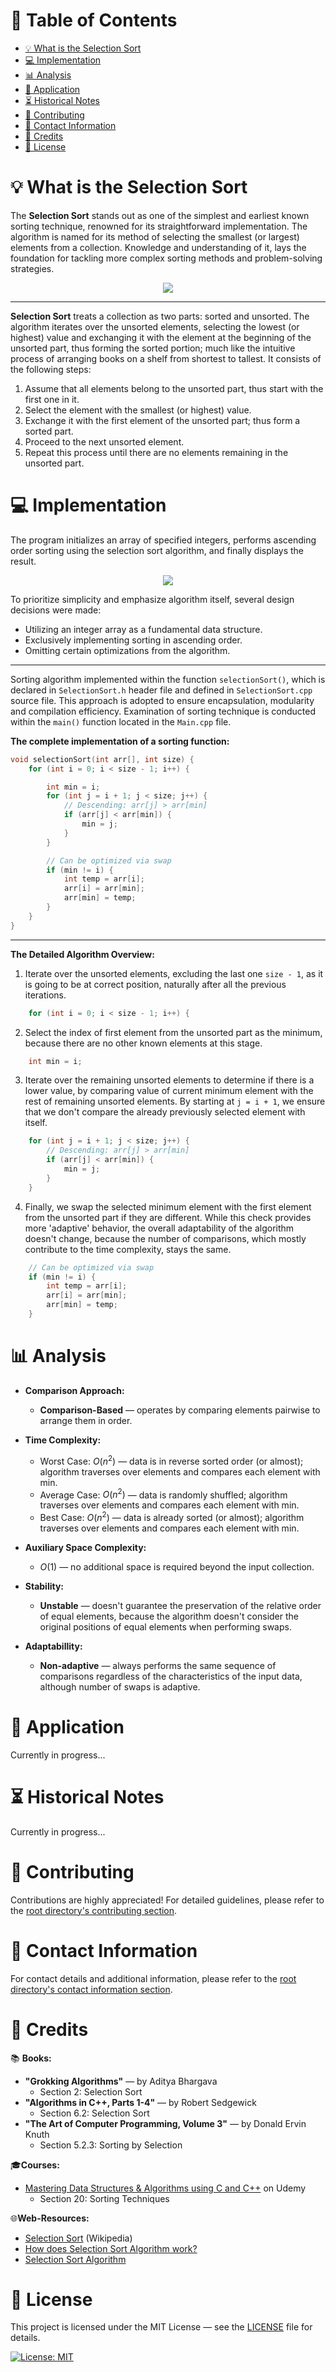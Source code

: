 # &#128209; Table of Contents
- [💡 What is the Selection Sort](#-what-is-the-selection-sort)
- [💻 Implementation](#-implementation)
- [📊 Analysis](#-analysis)
- [📝 Application](#-application)
- [⏳ Historical Notes](#-historical-notes)
- [🤝 Contributing](#-contributing)
- [📧 Contact Information](#-contact-information)
- [🙏 Credits](#-credits)
- [🔏 License](#-license)



# &#128161; What is the Selection Sort
The **Selection Sort** stands out as one of the simplest and earliest known sorting technique, renowned for its straightforward implementation. The algorithm is named for its method of selecting the smallest (or largest) elements from a collection. Knowledge and understanding of it, lays the foundation for tackling more complex sorting methods and problem-solving strategies.
<p align="center"><img src="./img/selectionSort.png"/></p>

---

**Selection Sort** treats a collection as two parts: sorted and unsorted. The algorithm iterates over the unsorted elements, selecting the lowest (or highest) value and exchanging it with the element at the beginning of the unsorted part, thus forming the sorted portion; much like the intuitive process of arranging books on a shelf from shortest to tallest. It consists of the following steps:
1. Assume that all elements belong to the unsorted part, thus start with the first one in it.
2. Select the element with the smallest (or highest) value.
3. Exchange it with the first element of the unsorted part; thus form a sorted part.
4. Proceed to the next unsorted element.
5. Repeat this process until there are no elements remaining in the unsorted part.



# &#x1F4BB; Implementation
The program initializes an array of specified integers, performs ascending order sorting using the selection sort algorithm, and finally displays the result.
<p align="center"><img src="./img/demonstration.png"/></p>

To prioritize simplicity and emphasize algorithm itself, several design decisions were made:
- Utilizing an integer array as a fundamental data structure.
- Exclusively implementing sorting in ascending order.
- Omitting certain optimizations from the algorithm.

---

Sorting algorithm implemented within the function `selectionSort()`, which is declared in `SelectionSort.h` header file and defined in `SelectionSort.cpp` source file. This approach is adopted to ensure encapsulation, modularity and compilation efficiency. Examination of sorting technique is conducted within the `main()` function located in the `Main.cpp` file.

**The complete implementation of a sorting function:**
```cpp
void selectionSort(int arr[], int size) {
	for (int i = 0; i < size - 1; i++) {

		int min = i;
		for (int j = i + 1; j < size; j++) {
			// Descending: arr[j] > arr[min]
			if (arr[j] < arr[min]) {
				min = j;
			}
		}

		// Can be optimized via swap
		if (min != i) {
			int temp = arr[i];
			arr[i] = arr[min];
			arr[min] = temp;
		}
	}
}
```

---

**The Detailed Algorithm Overview:**
1. Iterate over the unsorted elements, excluding the last one `size - 1`, as it is going to be at correct position, naturally after all the previous iterations.
```cpp
	for (int i = 0; i < size - 1; i++) {
```

2. Select the index of first element from the unsorted part as the minimum, because there are no other known elements at this stage.
```cpp
	int min = i;
```

3. Iterate over the remaining unsorted elements to determine if there is a lower value, by comparing value of current minimum element with the rest of remaining unsorted elements. By starting at `j = i + 1`, we ensure that we don't compare the already previously selected element with itself.
```cpp
	for (int j = i + 1; j < size; j++) {
		// Descending: arr[j] > arr[min]
		if (arr[j] < arr[min]) {
			min = j;
		}
	}
```

4. Finally, we swap the selected minimum element with the first element from the unsorted part if they are different. While this check provides more 'adaptive' behavior, the overall adaptability of the algorithm doesn't change, because the number of comparisons, which mostly contribute to the time complexity, stays the same.
```cpp
	// Can be optimized via swap
	if (min != i) {
		int temp = arr[i];
		arr[i] = arr[min];
		arr[min] = temp;
	}
```



# &#128202; Analysis
- **Comparison Approach:** 
  - **Comparison-Based** — operates by comparing elements pairwise to arrange them in order.

- **Time Complexity:**
     - Worst Case: $O(n^2)$ — data is in reverse sorted order (or almost); algorithm traverses over elements and compares each element with min.
     - Average Case: $O(n^2)$ — data is randomly shuffled; algorithm traverses over elements and compares each element with min.
     - Best Case: $O(n^2)$ — data is already sorted (or almost); algorithm traverses over elements and compares each element with min.

- **Auxiliary Space Complexity:** 
  - $O(1)$ — no additional space is required beyond the input collection.

- **Stability:** 
  - **Unstable** — doesn't guarantee the preservation of the relative order of equal elements, because the algorithm doesn't consider the original positions of equal elements when performing swaps.

- **Adaptabillity:** 
  - **Non-adaptive** — always performs the same sequence of comparisons regardless of the characteristics of the input data, although number of swaps is adaptive.



# &#128221; Application
Currently in progress...



# &#x23F3; Historical Notes
Currently in progress...



# &#129309; Contributing
Contributions are highly appreciated! For detailed guidelines, please refer to the [root directory's contributing section](../../../#-contributing).



# &#128231; Contact Information
For contact details and additional information, please refer to the [root directory's contact information section](../../../#-contact-information).



# &#128591; Credits
&#128218; **Books:**
- **"Grokking Algorithms"** — by Aditya Bhargava
  - Section 2: Selection Sort
- **"Algorithms in C++, Parts 1-4"** — by Robert Sedgewick
  - Section 6.2: Selection Sort
- **"The Art of Computer Programming, Volume 3"** — by Donald Ervin Knuth
  - Section 5.2.3: Sorting by Selection

&#127891;**Courses:**
- [Mastering Data Structures & Algorithms using C and C++](https://www.udemy.com/course/datastructurescncpp/) on Udemy
   - Section 20: Sorting Techniques
  
&#127760;**Web-Resources:**  
- [Selection Sort](https://en.wikipedia.org/wiki/Selection_sort) (Wikipedia)
- [How does Selection Sort Algorithm work?](https://www.geeksforgeeks.org/selection-sort/)
- [Selection Sort Algorithm](https://www.tutorialspoint.com/data_structures_algorithms/selection_sort_algorithm.htm)


# &#128271; License
This project is licensed under the MIT License — see the [LICENSE](https://github.com/vezzolter/DSA/blob/main/LICENSE) file for details.

[![License: MIT](https://img.shields.io/badge/License-MIT-yellow.svg)](https://opensource.org/licenses/MIT)